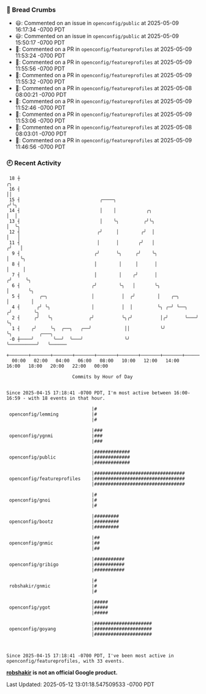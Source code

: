 ### 🍞 Bread Crumbs

 * 😃: Commented on an issue in `openconfig/public` at 2025-05-09 16:17:34 -0700 PDT
 * 😃: Commented on an issue in `openconfig/public` at 2025-05-09 15:50:17 -0700 PDT
 * 💬: Commented on a PR in  `openconfig/featureprofiles` at 2025-05-09 11:53:24 -0700 PDT
 * 💬: Commented on a PR in  `openconfig/featureprofiles` at 2025-05-09 11:55:56 -0700 PDT
 * 💬: Commented on a PR in  `openconfig/featureprofiles` at 2025-05-09 11:55:32 -0700 PDT
 * 💬: Commented on a PR in  `openconfig/featureprofiles` at 2025-05-08 08:00:21 -0700 PDT
 * 💬: Commented on a PR in  `openconfig/featureprofiles` at 2025-05-09 11:52:46 -0700 PDT
 * 💬: Commented on a PR in  `openconfig/featureprofiles` at 2025-05-09 11:53:06 -0700 PDT
 * 💬: Commented on a PR in  `openconfig/featureprofiles` at 2025-05-08 08:03:01 -0700 PDT
 * 💬: Commented on a PR in  `openconfig/featureprofiles` at 2025-05-09 11:46:56 -0700 PDT

### 🕘 Recent Activity
```
 18 ┼                                                                    ╭╮
 16 ┤                                                                    ││
 15 ┤                             ╭────╮                                ╭╯╰╮
 14 ┤                             │    │           ╭╮                   │  │
 13 ┤                             │    ╰╮         ╭╯╰╮                  │  ╰╮
 12 ┤                            ╭╯     │        ╭╯  │                  │   │
 11 ┤                            │      │       ╭╯   │                 ╭╯   │
  9 ┤                           ╭╯      ╰╮     ╭╯    ╰╮                │    ╰╮
  8 ┤                           │        │     │      │                │     │
  7 ┤                           │        │    ╭╯      │               ╭╯     ╰╮
  6 ┤                          ╭╯        ╰╮   │       ╰╮              │       ╰╮
  5 ┤       ╭─╮                │          │  ╭╯        │    ╭─╮       │        │
  4 ┤      ╭╯ ╰╮               │          │  │         ╰╮ ╭─╯ ╰──╮   ╭╯        ╰╮
  2 ┤     ╭╯   ╰╮             ╭╯          ╰╮╭╯          │╭╯      ╰───╯          ╰╮
  1 ┤    ╭╯     ╰╮  ╭──╮   ╭──╯            ││           ╰╯                       ╰╮          ╭───╮
 -0 ┼────╯       ╰──╯  ╰───╯               ╰╯                                     ╰──────────╯   ╰──────
    +───────+───────+───────+───────+───────+───────+───────+───────+───────+───────+───────+───────+────
  00:00   02:00   04:00   06:00   08:00   10:00   12:00   14:00   16:00   18:00   20:00   22:00   00:00   

						Commits by Hour of Day


Since 2025-04-15 17:18:41 -0700 PDT, I'm most active between 16:00-16:59 - with 18 events in that hour.

```



```
                               |#
 openconfig/lemming            |#
                               |#

                               |###
 openconfig/ygnmi              |###
                               |###

                               |#############
 openconfig/public             |#############
                               |#############

                               |#################################
 openconfig/featureprofiles    |#################################
                               |#################################

                               |#
 openconfig/gnoi               |#
                               |#

                               |#########
 openconfig/bootz              |#########
                               |#########

                               |##
 openconfig/gnmic              |##
                               |##

                               |###########
 openconfig/gribigo            |###########
                               |###########

                               |#
 robshakir/gnmic               |#
                               |#

                               |#####
 openconfig/ygot               |#####
                               |#####

                               |#####################
 openconfig/goyang             |#####################
                               |#####################



Since 2025-04-15 17:18:41 -0700 PDT, I've been most active in openconfig/featureprofiles, with 33 events.

```
**[robshakir](mailto:robjs@google.com) is not an official Google product.**  


Last Updated: 2025-05-12 13:01:18.547509533 -0700 PDT
